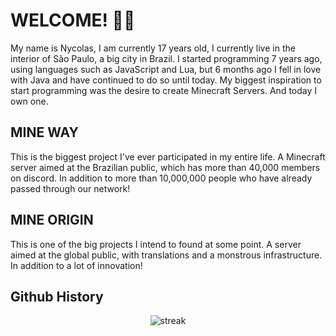 # WELCOME! 👋🏻
My name is Nycolas, I am currently 17 years old, I currently live in the interior of São Paulo, a big city in Brazil.
I started programming 7 years ago, using languages ​​such as JavaScript and Lua, but 6 months ago I fell in love with Java and have continued to do so until today.
My biggest inspiration to start programming was the desire to create Minecraft Servers. And today I own one.

## MINE WAY
This is the biggest project I've ever participated in my entire life.
A Minecraft server aimed at the Brazilian public, which has more than 40,000 members on discord.
In addition to more than 10,000,000 people who have already passed through our network!

## MINE ORIGIN
This is one of the big projects I intend to found at some point.
A server aimed at the global public, with translations and a monstrous infrastructure.
In addition to a lot of innovation!

## Github History
<p align="center">
  <img height"100em" src="https://github-readme-streak-stats.herokuapp.com?user=LenyzDev&theme=dark&locale=pt-br)](https://git.io/streak-stats" alt="streak"><br/>
</p>  
